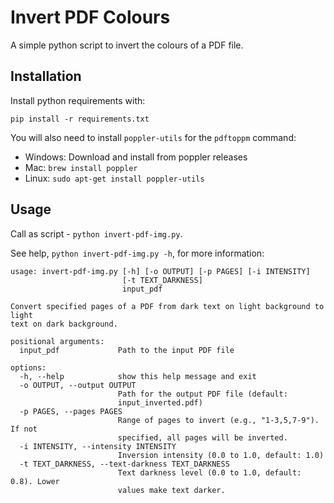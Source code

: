 # Invert PDF Colours

A simple python script to invert the colours of a PDF file.

## Installation

Install python requirements with:
```
pip install -r requirements.txt
```

You will also need to install `poppler-utils` for the `pdftoppm` command:
- Windows: Download and install from poppler releases
- Mac: `brew install poppler`
- Linux: `sudo apt-get install poppler-utils`

## Usage

Call as script - `python invert-pdf-img.py`.

See help, `python invert-pdf-img.py -h`, for more information:
```
usage: invert-pdf-img.py [-h] [-o OUTPUT] [-p PAGES] [-i INTENSITY]
                         [-t TEXT_DARKNESS]
                         input_pdf

Convert specified pages of a PDF from dark text on light background to light
text on dark background.

positional arguments:
  input_pdf             Path to the input PDF file

options:
  -h, --help            show this help message and exit
  -o OUTPUT, --output OUTPUT
                        Path for the output PDF file (default:
                        input_inverted.pdf)
  -p PAGES, --pages PAGES
                        Range of pages to invert (e.g., "1-3,5,7-9"). If not
                        specified, all pages will be inverted.
  -i INTENSITY, --intensity INTENSITY
                        Inversion intensity (0.0 to 1.0, default: 1.0)
  -t TEXT_DARKNESS, --text-darkness TEXT_DARKNESS
                        Text darkness level (0.0 to 1.0, default: 0.8). Lower
                        values make text darker.
```
